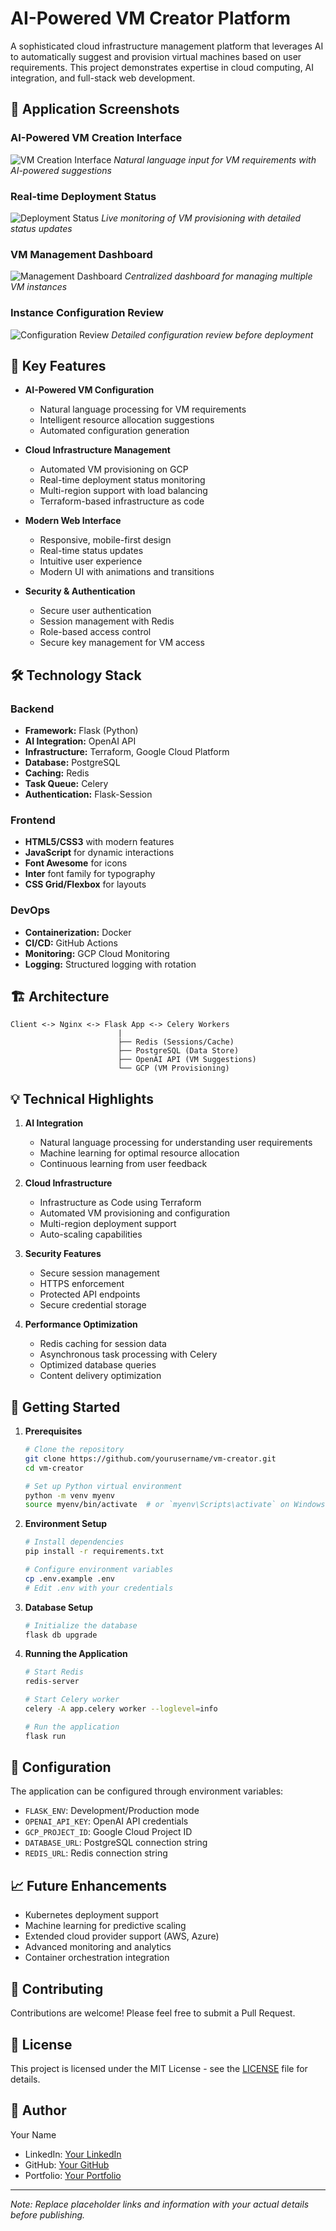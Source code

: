 # AI-Powered VM Creator Platform

A sophisticated cloud infrastructure management platform that leverages AI to automatically suggest and provision virtual machines based on user requirements. This project demonstrates expertise in cloud computing, AI integration, and full-stack web development.

## 📸 Application Screenshots

### AI-Powered VM Creation Interface
![VM Creation Interface](docs/vm-creation.png)
*Natural language input for VM requirements with AI-powered suggestions*

### Real-time Deployment Status
![Deployment Status](docs/deployment-status.png)
*Live monitoring of VM provisioning with detailed status updates*

### VM Management Dashboard
![Management Dashboard](docs/vm-management.png)
*Centralized dashboard for managing multiple VM instances*

### Instance Configuration Review
![Configuration Review](docs/config-review.png)
*Detailed configuration review before deployment*

## 🚀 Key Features

- **AI-Powered VM Configuration**
  - Natural language processing for VM requirements
  - Intelligent resource allocation suggestions
  - Automated configuration generation

- **Cloud Infrastructure Management**
  - Automated VM provisioning on GCP
  - Real-time deployment status monitoring
  - Multi-region support with load balancing
  - Terraform-based infrastructure as code

- **Modern Web Interface**
  - Responsive, mobile-first design
  - Real-time status updates
  - Intuitive user experience
  - Modern UI with animations and transitions

- **Security & Authentication**
  - Secure user authentication
  - Session management with Redis
  - Role-based access control
  - Secure key management for VM access

## 🛠️ Technology Stack

### Backend
- **Framework:** Flask (Python)
- **AI Integration:** OpenAI API
- **Infrastructure:** Terraform, Google Cloud Platform
- **Database:** PostgreSQL
- **Caching:** Redis
- **Task Queue:** Celery
- **Authentication:** Flask-Session

### Frontend
- **HTML5/CSS3** with modern features
- **JavaScript** for dynamic interactions
- **Font Awesome** for icons
- **Inter** font family for typography
- **CSS Grid/Flexbox** for layouts

### DevOps
- **Containerization:** Docker
- **CI/CD:** GitHub Actions
- **Monitoring:** GCP Cloud Monitoring
- **Logging:** Structured logging with rotation

## 🏗️ Architecture

```plaintext
Client <-> Nginx <-> Flask App <-> Celery Workers
                        |
                        ├── Redis (Sessions/Cache)
                        ├── PostgreSQL (Data Store)
                        ├── OpenAI API (VM Suggestions)
                        └── GCP (VM Provisioning)
```

## 💡 Technical Highlights

1. **AI Integration**
   - Natural language processing for understanding user requirements
   - Machine learning for optimal resource allocation
   - Continuous learning from user feedback

2. **Cloud Infrastructure**
   - Infrastructure as Code using Terraform
   - Automated VM provisioning and configuration
   - Multi-region deployment support
   - Auto-scaling capabilities

3. **Security Features**
   - Secure session management
   - HTTPS enforcement
   - Protected API endpoints
   - Secure credential storage

4. **Performance Optimization**
   - Redis caching for session data
   - Asynchronous task processing with Celery
   - Optimized database queries
   - Content delivery optimization

## 🚀 Getting Started

1. **Prerequisites**
   ```bash
   # Clone the repository
   git clone https://github.com/yourusername/vm-creator.git
   cd vm-creator

   # Set up Python virtual environment
   python -m venv myenv
   source myenv/bin/activate  # or `myenv\Scripts\activate` on Windows
   ```

2. **Environment Setup**
   ```bash
   # Install dependencies
   pip install -r requirements.txt

   # Configure environment variables
   cp .env.example .env
   # Edit .env with your credentials
   ```

3. **Database Setup**
   ```bash
   # Initialize the database
   flask db upgrade
   ```

4. **Running the Application**
   ```bash
   # Start Redis
   redis-server

   # Start Celery worker
   celery -A app.celery worker --loglevel=info

   # Run the application
   flask run
   ```

## 🔧 Configuration

The application can be configured through environment variables:

- `FLASK_ENV`: Development/Production mode
- `OPENAI_API_KEY`: OpenAI API credentials
- `GCP_PROJECT_ID`: Google Cloud Project ID
- `DATABASE_URL`: PostgreSQL connection string
- `REDIS_URL`: Redis connection string

## 📈 Future Enhancements

- Kubernetes deployment support
- Machine learning for predictive scaling
- Extended cloud provider support (AWS, Azure)
- Advanced monitoring and analytics
- Container orchestration integration

## 🤝 Contributing

Contributions are welcome! Please feel free to submit a Pull Request.

## 📝 License

This project is licensed under the MIT License - see the [LICENSE](LICENSE) file for details.

## 👤 Author

Your Name
- LinkedIn: [Your LinkedIn]()
- GitHub: [Your GitHub]()
- Portfolio: [Your Portfolio]()

---
*Note: Replace placeholder links and information with your actual details before publishing.* 